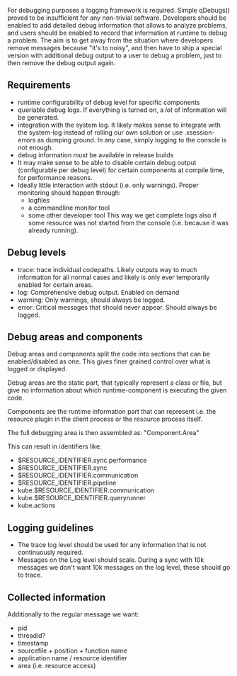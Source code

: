 For debugging purposes a logging framework is required. Simple qDebugs() proved to be insufficient for any non-trivial software. Developers should be enabled to add detailed debug information that allows to analyze problems, and users should be enabled to record that information at runtime to debug a problem. The aim is to get away from the situation where developers remove messages because "it's to noisy", and then have to ship a special version with additional debug output to a user to debug a problem, just to then remove the debug output again.

## Requirements
* runtime configurability of debug level for specific components
* queriable debug logs. If everything is turned on, a *lot* of information will be generated.
* integration with the system log. It likely makes sense to integrate with the system-log instead of rolling our own solution or use .xsession-errors as dumping ground. In any case, simply logging to the console is not enough.
* debug information *must* be available in release builds
* It may make sense to be able to disable certain debug output (configurable per debug level) for certain components at compile time, for performance reasons.
* Ideally little interaction with stdout (i.e. only warnings). Proper monitoring should happen through:
    * logfiles
    * a commandline monitor tool
    * some other developer tool
This way we get complete logs also if some resource was not started from the console (i.e. because it was already running).

## Debug levels
* trace: trace individual codepaths. Likely outputs way to much information for all normal cases and likely is only ever temporarily enabled for certain areas.
* log: Comprehensive debug output. Enabled on demand
* warning: Only warnings, should always be logged.
* error: Critical messages that should never appear. Should always be logged.

## Debug areas and components
Debug areas and components split the code into sections that can be enabled/disabled as one. This gives finer grained control over what is logged or displayed.

Debug areas are the static part, that typically represent a class or file, but give no information about which runtime-component is executing the given code.

Components are the runtime information part that can represent i.e. the resource plugin in the client process or the resource process itself.

The full debugging area is then assembled as: "Component.Area"

This can result in identifiers like:

* $RESOURCE_IDENTIFIER.sync.performance
* $RESOURCE_IDENTIFIER.sync
* $RESOURCE_IDENTIFIER.communication
* $RESOURCE_IDENTIFIER.pipeline
* kube.$RESOURCE_IDENTIFIER.communication
* kube.$RESOURCE_IDENTIFIER.queryrunner
* kube.actions

## Logging guidelines
* The trace log level should be used for any information that is not continuously required.
* Messages on the Log level should scale. During a sync with 10k messages we don't want 10k messages on the log level, these should go to trace.

## Collected information
Additionally to the regular message we want:

* pid
* threadid?
* timestamp
* sourcefile + position + function name
* application name / resource identifier
* area (i.e. resource access)

